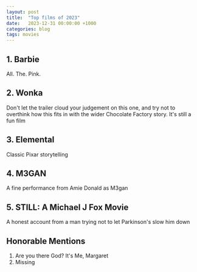 ```yaml
---
layout: post
title:  "Top films of 2023"
date:   2023-12-31 00:00:00 +1000
categories: blog
tags: movies
---
```


## 1. Barbie

All. The. Pink.

## 2. Wonka

Don't let the trailer cloud your judgement on this one, and try not to overthink how this fits in with the wider Chocolate Factory story. It's
still a fun film

## 3. Elemental

Classic Pixar storytelling

## 4. M3GAN

A fine performance from Amie Donald as M3gan

## 5. STILL: A Michael J Fox Movie

A honest account from a man trying not to let Parkinson's slow him down

## Honorable Mentions

1. Are you there God? It's Me, Margaret
2. Missing
